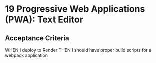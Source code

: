 # 19 Progressive Web Applications (PWA): Text Editor

## Acceptance Criteria

WHEN I deploy to Render
THEN I should have proper build scripts for a webpack application